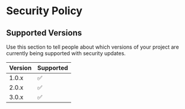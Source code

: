 # Security Policy

## Supported Versions

Use this section to tell people about which versions of your project are
currently being supported with security updates.

| Version | Supported          |
| ------- | ------------------ |
| 1.0.x   | :white_check_mark: |
| 2.0.x   | :white_check_mark:                |
| 3.0.x   | :white_check_mark: |
